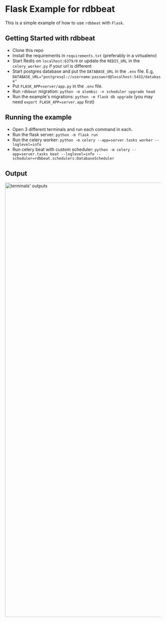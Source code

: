 # Flask Example for rdbbeat

This is a simple example of how to use `rdbbeat` with `Flask`.

## Getting Started with rdbbeat

* Clone this repo
* Install the requirements in `requirements.txt` (preferably in a virtualenv)
* Start Redis on `localhost:6379/0` or update the `REDIS_URL` in the `celery_worker.py` if your url is different
* Start postgres database and put the `DATABASE_URL` in the `.env` file. E.g, `DATABASE_URL="postgresql://username:password@localhost:5432/database"`
* Put `FLASK_APP=server/app.py` in the `.env` file.
* Run `rdbbeat` migration: `python -m alembic -n scheduler upgrade head`
* Run the example's migrations: `python -m flask db upgrade` (you may need `export FLASK_APP=server.app` first)

## Running the example
* Open 3 different terminals and run each command in each.
* Run the flask server: `python -m flask run`
* Run the celery worker: `python -m celery --app=server.tasks worker --loglevel=info`
* Run celery beat with custom scheduler: `python -m celery --app=server.tasks beat --loglevel=info --scheduler=rdbbeat.schedulers:DatabaseScheduler`

## Output
<img width="1407" alt="terminals' outputs" src="https://github.com/evanstjabadi/rdbbeat-flask-example/assets/31672668/91393478-a94d-4835-afe1-63209f012fa6">
